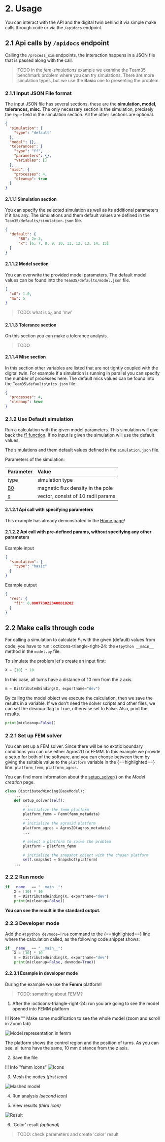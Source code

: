 # 2. Usage

You can interact with the API and the digital twin behind it via simple make calls through code or via the `/apidocs`
endpoint.

## 2.1 Api calls by `/apidocs` endpoint

Calling the `/process_sim` endpoints, the interaction happens in a JSON file that is passed along with the call.

> TODO
> In the *fem-simulations* example we examine the Team35 benchmark problem where you can try simulations.
> There are more simulation types, but we use the **Basic** one to presenting the problem.

### 2.1.1 Input JSON File format

The input JSON file has several sections, these are the **simulation, model, tolerances, misc**. The only necessary
section is the simulation, precisely the `type` field in the simulation section. All the other sections are optional.

```json
{
  "simulation": {
    "type": "default"
  },
  "model": {},
  "tolerances": {
    "type": "ff",
    "parameters": {},
    "variables": []
  },
  "misc": {
    "processes": 4,
    "cleanup": true
  }
}
```

#### 2.1.1.1 Simulation section

You can specify the selected simulation as well as its additional parameters if it has any. The simulations and them
default values are defined in the `Team35/defaults/simulation.json` file.

``` json title="simulation.json"
{
  "default": {
      "B0": 2e-3,
      "x": [6, 7, 8, 9, 10, 11, 12, 13, 14, 15]
  }
}
```

#### 2.1.1.2 Model section

You can overwrite the provided model parameters. The default model values can be found into
the `Team35/defaults/model.json` file.

``` json title="model.json"
{
  "x0": 1.0,
  "mw": 5
}
```

> TODO: what is $x_0$ and 'mw'

#### 2.1.1.3 Tolerance section

On this section you can make a tolerance analysis.
> TODO

#### 2.1.1.4 Misc section

In this section other variables are listed that are not tightly coupled with the digital twin. For example if a
simulation is running in parallel you can specify the number of processes here. The default mics values can be found
into the `Team35\defaults\mics.json` file.

```json title="mics.json"
{
  "processes": 4,
  "cleanup": true
}
```

### 2.1.2 Use Default simulation

Run a calculation with the given model parameters. This simulation will give back
the [f1 function](index.md#12-the-f_1-function). If no input is given the simulation will use the default values.

The simulations and them default values defined in the `simulation.json` file.

Parameters of the simulation:

| Parameter            | Value                               |
|:---------------------|:------------------------------------|
| type                 | simulation type                     |
| [B0](index.md#b0)    | magnetic flux density in the pole   |
| [x](index.md#radii)  | vector, consist of 10 radii params  |

#### 2.1.2.1 Api call with specifying parameters

This example has already demonstrated in the [Home page](index.md#13-basic-usage-example-over-api-call)!

#### 2.1.2.2 Api call with pre-defined params, without specifying any other parameters

Example input

```json
{
  "simulation": {
    "type": "basic"
  }
}
```

Example output

```json
{
  "res": {
    "f1": 0.0007730223408010202
  }
}
```

## 2.2 Make calls through code

For calling a simulation to calculate $F_1$ with the given (default) values from code, you have to run :
octicons-triangle-right-24: the `#!python __main__` method in the `model.py` file.

To simulate the problem let's create an input first:

```python
X = [10] * 10
```

In this case, all turns have a distance of 10 mm from the $z$ axis.

```python
m = DistributedWinding(X, exportname="dev")
```

By calling the model object we execute the calculation, then we save the results in a variable. If we don't need the
solver scripts and other files, we can set the cleanup flag to True, otherwise set to False. Also, print the results.

```python
print(m(cleanup=False))
```

### 2.2.1 Set up FEM solver

You can set up a FEM solver. Since there will be no exotic boundary conditions you can use either Agros2D or FEMM. In
this example we provide a setup for both of the software, and you can choose between them by giving the suitable value
to the `platform` variable in the {==highlighted==} line: `platform_femm`, `platform_agros`.

You can find more information about the [setup_solver()](#link-to-long-code-example) on the *Model creation* page.

```python hl_lines="13"
class DistributedWinding(BaseModel):
    ...
    def setup_solver(self):
        ...
        # initialize the femm platform
        platform_femm = Femm(femm_metadata)
        ...
        # initialize the agros2d platform
        platform_agros = Agros2D(agros_metadata)
        ...

        # select a platform to solve the problem
        platform = platform_femm

        # initialize the snapshot object with the chosen platform
        self.snapshot = Snapshot(platform)
    ...
```

### 2.2.2 Run mode

```python
if __name__ == "__main__":
    X = [10] * 10
    m = DistributedWinding(X, exportname="dev")
    print(m(cleanup=False))
```

**You can see the result in the standard output.**

### 2.2.3 Developer mode

Add the `#!python devmode=True` command to the {==highlighted==} line where the calculation called, as the following
code snippet shows:

```python hl_lines="4"
if __name__ == "__main__":
    X = [10] * 10
    m = DistributedWinding(X, exportname="dev")
    print(m(cleanup=False, devmode=True))
```

#### 2.2.3.1 Example in developer mode

During the example we use the **Femm** platform!

> TODO: something about FEMM?

1. After the :octicons-triangle-right-24: run you are going to see the model opened into FEMM platform

!!! Note ""
    Make some modification to see the whole model (zoom and scroll in Zoom tab)

![Model representation in femm](assets/fem/femm-model.png)

The platform shows the control region and the position of turns. As you can see, all turns have the same, 10 mm distance
from the $z$ axis.

2. Save the file

!!! Info "femm icons"
    ![Icons](assets/fem/femm-icons.png)

3. Mesh the nodes *(first icon)*

![Mashed model](assets/fem/fem-model-mashed.png)

4. Run analysis *(second icon)*

5. View results *(third icon)*

![Result](assets/fem/fem-model-result.png)

6. 'Color' result *(optional)*

> TODO: check parameters and create 'color' result
